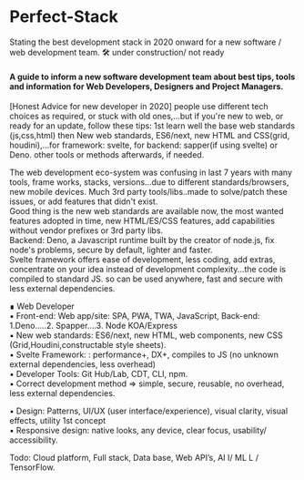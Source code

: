 # Perfect-Stack
Stating the best development stack in 2020 onward for a new software / web development team.  🛠 under construction/ not ready

#### A guide to inform a new software development team about best tips, tools and information for Web Developers, Designers and Project Managers.  

[Honest Advice for new developer in 2020] people use different tech choices as required, or stuck with old ones,...but if you're new to web, or ready for an update, follow these tips: 1st learn well the base web standards (js,css,html) then New web standards, ES6/next, new HTML and CSS(grid, houdini),...for framework: svelte,  for backend: sapper(if using svelte) or Deno. other tools or methods afterwards, if needed.  

The web development eco-system was confusing in last 7 years with many tools, frame works, stacks, versions...due to different standards/browsers, new mobile devices. Much 3rd party tools/libs..made to solve/patch these issues, or add features that didn't exist.  
Good thing is the new web standards are available now, the most wanted features adopted in time, new HTML/ES/CSS features, add capabilities without vendor prefixes or 3rd party libs.  
Backend: Deno, a Javascript runtime built by the creator of node.js, fix node's problems, secure by default, lighter and faster.  
Svelte framework offers ease of development, less coding, add extras, concentrate on your idea instead of development complexity...the code is compiled to standard JS. so can be used anywhere, fast and secure with less external dependencies.  

∎ Web Developer  
▪ Front-end: Web app/site: SPA, PWA, TWA, JavaScript, Back-end: 1.Deno.....2. Spapper....3. Node KOA/Express  
▪ New web standards: ES6/next, new HTML, web components, new CSS (Grid,Houdini,constructable style sheets).  
▪ Svelte Framework: : performance+, DX+, compiles to JS (no unknown external dependencies, less overhead)  
▪ Developer Tools: Git Hub/Lab, CDT, CLI, npm.  
▪ Correct development method ⇒ simple, secure, reusable, no overhead, less external dependencies.  

▪ Design: Patterns, UI/UX (user interface/experience), visual clarity, visual effects, utility 1st concept  
▪ Responsive design: native looks, any device, clear focus, usability/ accessibility.

Todo:  Cloud platform, Full stack, Data base, Web API’s, AI I/ ML L / TensorFlow.
